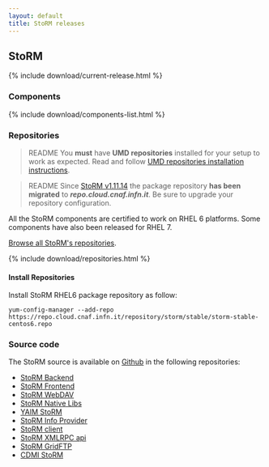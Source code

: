 ```yaml
---
layout: default
title: StoRM releases
---
```


## StoRM

{% include download/current-release.html %}

### Components

{% include download/components-list.html %}

### Repositories <a name="stable-releases">&nbsp;</a>

> <span class="label label-success">README</span> You **must** have **UMD repositories** installed for your setup to work as
expected. Read and follow [UMD repositories installation instructions][umd-install-guide].

> <span class="label label-success">README</span> Since
[StoRM v1.11.14]({{site.baseurl}}/release-notes/StoRM-v1.11.14.html)
the package repository **has been migrated** to _**repo.cloud.cnaf.infn.it**_.
Be sure to upgrade your repository configuration.

All the StoRM components are certified to work on RHEL 6 platforms.
Some components have also been released for RHEL 7.

[<i class="icon-search"></i> Browse all StoRM's repositories][storm-repo-index].

{% include download/repositories.html %}


#### Install Repositories

Install StoRM RHEL6 package repository as follow:

```shell
yum-config-manager --add-repo https://repo.cloud.cnaf.infn.it/repository/storm/stable/storm-stable-centos6.repo
```

### Source code

The StoRM source is available on [Github](https://github.com) in the following repositories:

- [StoRM Backend](https://github.com/italiangrid/storm)
- [StoRM Frontend](https://github.com/italiangrid/storm-frontend)
- [StoRM WebDAV](https://github.com/italiangrid/storm-webdav)
- [StoRM Native Libs](https://github.com/italiangrid/storm-native-libs)
- [YAIM StoRM](https://github.com/italiangrid/yaim-storm)
- [StoRM Info Provider](https://github.com/italiangrid/storm-info-provider)
- [StoRM client](https://github.com/italiangrid/storm-client)
- [StoRM XMLRPC api](https://github.com/italiangrid/storm-xmlrpc-api)
- [StoRM GridFTP](https://github.com/italiangrid/storm-gridftp-dsi)
- [CDMI StoRM](https://github.com/italiangrid/cdmi-storm)

[storm-repo-index]: https://repo.cloud.cnaf.infn.it/repository/storm/index.html

[stable-repo]: https://repo.cloud.cnaf.infn.it/#browse/browse:storm:stable
[stable-repoview]: https://repo.cloud.cnaf.infn.it/repository/storm/stable/el6/x86_64/repoview/index.html
[stable-repo-file]: https://repo.cloud.cnaf.infn.it/repository/storm/stable/storm-stable-centos6.repo

[beta-repo]: https://repo.cloud.cnaf.infn.it/#browse/browse:storm:beta
[beta-repoview]: https://repo.cloud.cnaf.infn.it/repository/storm/beta/el6/x86_64/repoview/index.html
[beta-repo-file]: https://repo.cloud.cnaf.infn.it/repository/storm/beta/storm-beta-centos6.repo

[nightly-repo]: https://repo.cloud.cnaf.infn.it/#browse/browse:storm:nightly
[nightly-repoview]: https://repo.cloud.cnaf.infn.it/repository/storm/nightly/el6/x86_64/repoview/index.html
[nightly-repo-file]: https://repo.cloud.cnaf.infn.it/repository/storm/nightly/storm-nightly-centos6.repo

[umd-install-guide]: {{site.baseurl}}/documentation/sysadmin-guide/1.11.14/#umdrepos
